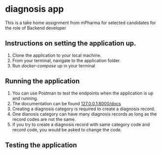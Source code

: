 # diagnosis app
This is a take home assignment from mPharma for selected candidates for the role of Backend developer

## Instructions on setting the application up.
1. Clone the application to your local machine.
2. From your terminal, navigate to the application folder.
3. Run _docker-compose up_ in your terminal

## Running the application
1. You can use Postman to test the endpoints when the application is up and running.
2. The documentation can be found [127.0.0.1:8000/docs](127.0.0.1:8000/docs)
3. Creating a diagnosis category is required to create a diagnosis record.
4. One dianosis category can have many diagnosis records as long as the record codes are not the same. 
5. If you try to create a diagnosis record with same category code and record code, you would be asked to change the code. 

## Testing the application
